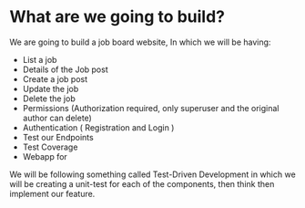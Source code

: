 
# What are we going to build?

We are going to build a job board website, In which we will be having:

* List a job
* Details of the Job post
* Create a job post
* Update the job
* Delete the job
* Permissions (Authorization required, only superuser and the original author can delete)
* Authentication ( Registration and Login )
* Test our Endpoints
* Test Coverage
* Webapp for 


We will be following something called Test-Driven Development in which we will be creating a unit-test for each of the components, then think then implement our feature.
